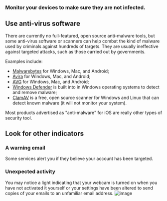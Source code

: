 [Title]: # (Is my computer infected?)
[Order]: # (5)

### Monitor your devices to make sure they are not infected. 

## Use anti-virus software

There are currently no full-featured, open source anti-malware tools, but some anti-virus software or scanners can help combat  the kind of malware used by criminals against hundreds of targets. They are usually ineffective against targeted attacks, such as those carried out by governments.

Examples include: 

* 	[Malwarebytes](https://www.malwarebytes.com/) for Windows, Mac, and Android;
*   [Avira](https://www.avira.com/) for Windows, Mac, and Android;
*   [AVG](https://www.avg.com/) for Windows, Mac, and Android;
*   [Windows Defender](https://support.microsoft.com/en-us/help/17464/help-protect-my-device-with-windows-security) is built into in Windows operating systems to detect and remove malware; 
*   [ClamAV](https://www.clamav.net/) is a free, open source scanner for Windows and Linux that can detect known malware (it will not monitor your system).  

Most products advertised as "anti-malware" for iOS are really other types of security tool. 

## Look for other indicators 

### A warning email 
Some services alert you if they believe your account has been targeted. 

### Unexpected activity
You may notice a light indicating that your webcam is turned on when you have not activated it yourself or your settings have been altered to send copies of your emails to an unfamiliar email address.
![image](malware2.png)
